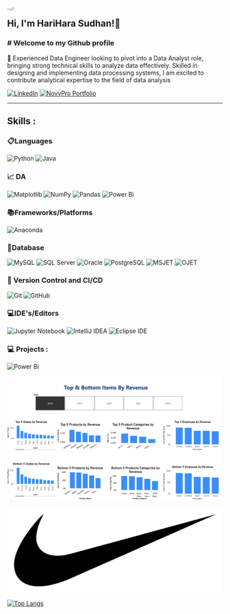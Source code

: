 <img align='left' src="https://avatars.githubusercontent.com/u/56423111?v=4" width="240" style="border-radius: 50%;">


<h2> Hi, I'm HariHara Sudhan!👋 </h2>

<h3># Welcome to my Github profile</h3>

🔭 Experienced Data Engineer looking to pivot into a Data Analyst role, bringing strong technical skills to analyze data effectively. Skilled in designing and implementing data processing systems, I am excited to contribute analytical expertise to the field of data analysis

[![LinkedIn](https://img.shields.io/badge/LinkedIn-View%20Profile-blue?style=flat&logo=linkedin)](https://www.linkedin.com/in/hari-hara-sudhan-s-097a43161)
[![NovyPro Portfolio](https://img.shields.io/badge/NovyPro%20Portfolio-View%20Profile-Green?style=flat&logo=NovyPro%20Portfolio)](https://www.novypro.com/profile_projects/shari-hari-sudhan)

---

## **Skills :**

### 📋Languages
![Python](https://img.shields.io/badge/python-3670A0?style=for-the-badge&logo=python&logoColor=ffdd54)
![Java](https://img.shields.io/badge/java-%2300599C.svg?style=for-the-badge&logo=java&logoColor=white)

### 📈 DA 
![Matplotlib](https://img.shields.io/badge/Matplotlib-%23ffffff.svg?style=for-the-badge&logo=Matplotlib&logoColor=black)
![NumPy](https://img.shields.io/badge/numpy-%23013243.svg?style=for-the-badge&logo=numpy&logoColor=white)
![Pandas](https://img.shields.io/badge/pandas-%23150458.svg?style=for-the-badge&logo=pandas&logoColor=white)
![Power Bi](https://img.shields.io/badge/power_bi-F2C811?style=for-the-badge&logo=powerbi&logoColor=black)


### 📚Frameworks/Platforms
![Anaconda](https://img.shields.io/badge/Anaconda-%2344A833.svg?style=for-the-badge&logo=anaconda&logoColor=white)


### 💾Database
![MySQL](https://img.shields.io/badge/MySQL-4479A1?style=for-the-badge&logo=mysql&logoColor=white)
![SQL Server](https://img.shields.io/badge/SQL_Server-FFA500?style=for-the-badge&logo=microsoftsqlserver&logoColor=white)
![Oracle](https://img.shields.io/badge/Oracle-F80000?style=for-the-badge&logo=oracle&logoColor=white)
![PostgreSQL](https://img.shields.io/badge/PostgreSQL-336791?style=for-the-badge&logo=postgresql&logoColor=white)
![MSJET](https://img.shields.io/badge/MSJET-004880?style=for-the-badge&logo=microsoft&logoColor=white)
![OJET](https://img.shields.io/badge/OJET-F80000?style=for-the-badge&logo=oracle&logoColor=white)



### 🔬 Version Control and CI/CD
![Git](https://img.shields.io/badge/git-%23F05033.svg?style=for-the-badge&logo=git&logoColor=white)
![GitHub](https://img.shields.io/badge/github-%23121011.svg?style=for-the-badge&logo=github&logoColor=white)

### 💻IDE's/Editors
![Jupyter Notebook](https://img.shields.io/badge/jupyter-%23FA0F00.svg?style=for-the-badge&logo=jupyter&logoColor=white)
![IntelliJ IDEA](https://img.shields.io/badge/IntelliJ_IDEA-000000.svg?style=for-the-badge&logo=intellij-idea&logoColor=white)
![Eclipse IDE](https://img.shields.io/badge/Eclipse_IDE-2C2255.svg?style=for-the-badge&logo=eclipse-ide&logoColor=white)

### 💻 Projects : 
![Power Bi](https://img.shields.io/badge/power_bi_projects-F2C812?style=for-the-badge&logo=powerbi&logoColor=black)

[![Customer_End_2_End_sales_Data_Analysis](https://github.com/haric074/MY_DATA-ANALYST-PORTFOLIO/blob/main/POWER%20BI/Customer_End_2_End_sales_Data_Analysis/Top_Bottom.png)](https://github.com/haric074/MY_DATA-ANALYST-PORTFOLIO/tree/main/POWER%20BI/Customer_End_2_End_sales_Data_Analysis)

[![Customer_End_2_End_sales_Data_Analysis](https://github.com/haric074/MY_DATA-ANALYST-PORTFOLIO/blob/main/POWER%20BI/Nike_DA/pngimg.com%20-%20nike_PNG11.png)](https://github.com/haric074/MY_DATA-ANALYST-PORTFOLIO/tree/main/POWER%20BI/Nike_DA)


[![Top Langs](https://github-readme-stats.vercel.app/api/top-langs/?username=notramm)](https://github.com/notramm/github-readme-stats)


